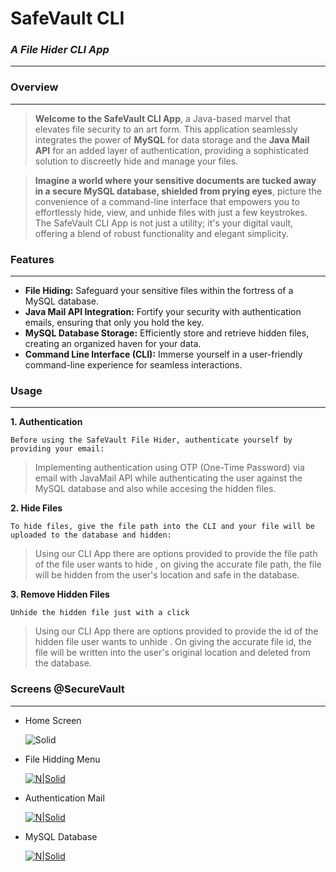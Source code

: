 # SafeVault CLI
### _A File Hider CLI App_
---
### Overview
---

> **Welcome to the SafeVault CLI App**, a Java-based marvel that elevates file security to an art form. This application seamlessly integrates the power of **MySQL** for data storage and the **Java Mail API** for an added layer of authentication, providing a sophisticated solution to discreetly hide and manage your files.

> **Imagine a world where your sensitive documents are tucked away in a secure MySQL database, shielded from prying eyes**, picture the convenience of a command-line interface that empowers you to effortlessly hide, view, and unhide files with just a few keystrokes. The SafeVault CLI App is not just a utility; it's your digital vault, offering a blend of robust functionality and elegant simplicity.

### Features
---
- **File Hiding:** Safeguard your sensitive files within the fortress of a MySQL database.
- **Java Mail API Integration:** Fortify your security with authentication emails, ensuring that only you hold the key.
- **MySQL Database Storage:** Efficiently store and retrieve hidden files, creating an organized haven for your data.
- **Command Line Interface (CLI):** Immerse yourself in a user-friendly command-line experience for seamless interactions.

### Usage
---
**1. Authentication**

``Before using the SafeVault File Hider, authenticate yourself by providing your email:``

>Implementing authentication using OTP (One-Time Password) via email with JavaMail API while authenticating the user against the  MySQL database and also while accesing the hidden files.

**2. Hide Files**

``To hide files, give the file path into the CLI and your file will be uploaded to the database and hidden:``

>Using our CLI App there are options provided to provide the file path of the file user wants to hide , on giving the accurate file path, the file will be hidden from the user's location and safe in the database. 

**3. Remove Hidden Files**

``Unhide the hidden file just with a click``

>Using our CLI App there are options provided to provide the id of the hidden file user wants to unhide . On giving the accurate file id, the file will be written into the user's original location and deleted from the database.

### Screens @SecureVault
---

- Home Screen

    ![Solid](https://cldup.com/dTxpPi9lDf.thumb.png)
- File Hidding Menu
    
    [![N|Solid](https://cldup.com/dTxpPi9lDf.thumb.png)](https://nodesource.com/products/nsolid)
- Authentication Mail

    [![N|Solid](https://cldup.com/dTxpPi9lDf.thumb.png)](https://nodesource.com/products/nsolid)
- MySQL Database 
    
    [![N|Solid](https://cldup.com/dTxpPi9lDf.thumb.png)](https://nodesource.com/products/nsolid)
